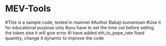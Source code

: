 # MEV-Tools

#This is a sample code, tested in mainnet
#Author Babaji kumaresan
#Use it for educational purpose only
#you have to set the time out before selling the token else it will give error
#i have added eth_to_pepe_rate fixed quantity, change it dynamic to improve the code

